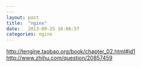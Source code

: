 ```yaml
---
---
layout: post
title:  "nginx"
date:   2013-09-25 16:06:57
categories: nginx
---
```


http://tengine.taobao.org/book/chapter_02.html#id1  
http://www.zhihu.com/question/20857459  
